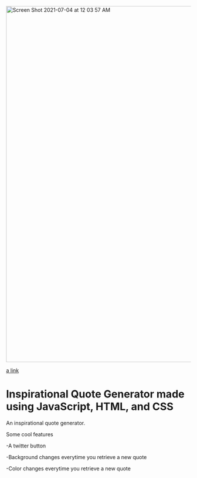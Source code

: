 <img width="969" alt="Screen Shot 2021-07-04 at 12 03 57 AM" src="https://user-images.githubusercontent.com/74996590/124376319-561fee80-dc5b-11eb-8695-9ec811690da4.png">

 [a link](https://alex-t-l.github.io/Inspirational-Quote-Generator/)
 
# Inspirational Quote Generator made using JavaScript, HTML, and CSS
An inspirational quote generator.

Some cool features

-A twitter button

-Background changes everytime you retrieve a new quote

-Color changes everytime you retrieve a new quote

